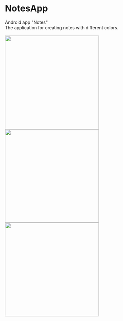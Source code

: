# NotesApp
Android app "Notes"
<br>
The application for creating notes with different colors.
<br>
<br>
<img width="whatever" height="300px" src="https://i.ibb.co/pKm1TJj/notes1.jpg">
<img width="whatever" height="300px" src="https://i.ibb.co/pKm1TJj/notes1.jpg">
<img width="whatever" height="300px" src="https://i.ibb.co/pKm1TJj/notes1.jpg">
<br>
